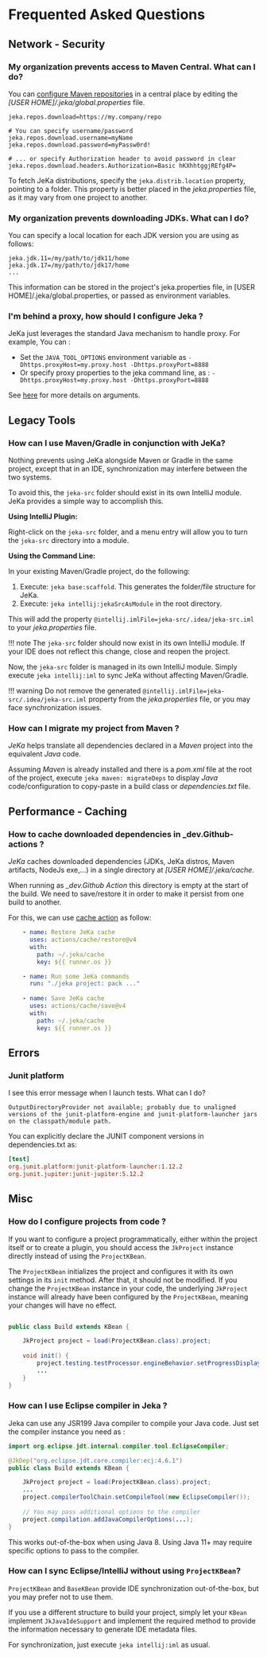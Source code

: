 # Frequented Asked Questions

## Network - Security

### My organization prevents access to Maven Central. What can I do?

You can [configure Maven repositories](reference/properties.md/#repositories) in a central place by editing the *[USER HOME]/.jeka/global.properties* file.

```properties
jeka.repos.download=https://my.company/repo

# You can specify username/password
jeka.repos.download.username=myName
jeka.repos.download.password=myPassw0rd!

# ... or specify Authorization header to avoid password in clear
jeka.repos.download.headers.Authorization=Basic hKXhhtggjREfg4P=
```

To fetch JeKa distributions, specify the `jeka.distrib.location` property, pointing to a folder. 
This property is better placed in the *jeka.properties* file, as it may vary from one project to another.

### My organization prevents downloading JDKs. What can I do?

You can specify a local location for each JDK version you are using as follows:
```properties
jeka.jdk.11=/my/path/to/jdk11/home
jeka.jdk.17=/my/path/to/jdk17/home
...
```
This information can be stored in the project's jeka.properties file, in [USER HOME]/.jeka/global.properties, or passed as environment variables.

### I'm behind a proxy, how should I configure Jeka ?

JeKa just leverages the standard Java mechanism to handle proxy. For example, You can :

- Set the `JAVA_TOOL_OPTIONS` environment variable as `-Dhttps.proxyHost=my.proxy.host -Dhttps.proxyPort=8888`
- Or specify proxy properties to the jeka command line, as :  `-Dhttps.proxyHost=my.proxy.host -Dhttps.proxyPort=8888`

See [here](https://stackoverflow.com/questions/120797/how-do-i-set-the-proxy-to-be-used-by-the-jvm) for more details on arguments.

## Legacy Tools

### How can I use Maven/Gradle in conjunction with JeKa?

Nothing prevents using JeKa alongside Maven or Gradle in the same project, except that in an IDE, synchronization may interfere between the two systems.

To avoid this, the `jeka-src` folder should exist in its own IntelliJ module. JeKa provides a simple way to accomplish this.

**Using IntelliJ Plugin:**

Right-click on the `jeka-src` folder, and a menu entry will allow you to turn the `jeka-src` directory into a module.

**Using the Command Line:**

In your existing Maven/Gradle project, do the following:

1. Execute: `jeka base:scaffold`. This generates the folder/file structure for JeKa.
2. Execute: `jeka intellij:jekaSrcAsModule` in the root directory.

This will add the property `@intellij.imlFile=jeka-src/.idea/jeka-src.iml` to your *jeka.properties* file.

!!! note
The `jeka-src` folder should now exist in its own IntelliJ module. If your IDE does not reflect this change, close and reopen the project.

Now, the `jeka-src` folder is managed in its own IntelliJ module. Simply execute `jeka intellij:iml` to sync JeKa without affecting Maven/Gradle.

!!! warning
Do not remove the generated `@intellij.imlFile=jeka-src/.idea/jeka-src.iml` property from the *jeka.properties* file, or you may face synchronization issues.

### How can I migrate my project from Maven ?

_JeKa_ helps translate all dependencies declared in a _Maven_ project into the equivalent _Java_ code.

Assuming _Maven_ is already installed and there is a _pom.xml_ file at the root of the project, 
execute `jeka maven: migrateDeps` to display _Java_ code/configuration to 
copy-paste in a build class or *dependencies.txt* file.

## Performance - Caching

### How to cache downloaded dependencies in _dev.Github-actions ?

_JeKa_ caches downloaded dependencies (JDKs, JeKa distros, Maven artifacts, NodeJs exe,...) in a single 
directory at *[USER HOME]/.jeka/cache*.

When running as *_dev.Github Action* this directory is empty at the start of the build. We need to save/restore it in 
order to make it persist from one build to another.

For this, we can use [cache action](https://github.com/actions/cache) as follow:
```yaml
    - name: Restore JeKa cache
      uses: actions/cache/restore@v4
      with:
        path: ~/.jeka/cache
        key: ${{ runner.os }}

    - name: Run some JeKa commands
      run: "./jeka project: pack ..."
      
    - name: Save JeKa cache
      uses: actions/cache/save@v4
      with:
        path: ~/.jeka/cache
        key: ${{ runner.os }}
```

## Errors

### Junit platform

I see this error message when I launch tests. What can I do?
```
OutputDirectoryProvider not available; probably due to unaligned versions of the junit-platform-engine and junit-platform-launcher jars on the classpath/module path.
```
You can explicitly declare the JUNIT component versions in dependencies.txt as:
```ini
[test]
org.junit.platform:junit-platform-launcher:1.12.2
org.junit.jupiter:junit-jupiter:5.12.2
```

## Misc

### How do I configure projects from code ?

If you want to configure a project programmatically, either within the project itself or to create a plugin, you should access the `JkProject` instance directly instead of using the `ProjectKBean`.

The `ProjectKBean` initializes the project and configures it with its own settings in its `init` method. After that, it should not be modified. If you change the `ProjectKBean` instance in your code, the underlying `JkProject` instance will already have been configured by the `ProjectKBean`, meaning your changes will have no effect.

```java

public class Build extends KBean {

    JkProject project = load(ProjectKBean.class).project;
    
    void init() {
        project.testing.testProcessor.engineBehavior.setProgressDisplayer(STEP);
        ...
    }
}
```

### How can I use Eclipse compiler in Jeka ?

Jeka can use any JSR199 Java compiler to compile your Java code. Just set the compiler instance you need as :

```java
import org.eclipse.jdt.internal.compiler.tool.EclipseCompiler;

@JkDep("org.eclipse.jdt.core.compiler:ecj:4.6.1")
public class Build extends KBean {

    JkProject project = load(ProjectKBean.class).project;
    ...
    project.compilerToolChain.setCompileTool(new EclipseCompiler());
    
    // You may pass additional options to the compiler
    project.compilation.addJavaCompilerOptions(...);
}
```
This works out-of-the-box when using Java 8. Using Java 11+ may require specific 
options to pass to the compiler.

### How can I sync Eclipse/IntelliJ without using `ProjectKBean`?

`ProjectKBean` and `BaseKBean` provide IDE synchronization out-of-the-box, but you may prefer not to use them.

If you use a different structure to build your project, simply let your `KBean` implement `JkJavaIdeSupport` and implement the required method to provide the information necessary to generate IDE metadata files.

For synchronization, just execute `jeka intellij:iml` as usual.









